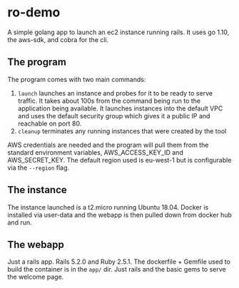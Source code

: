 # ro-demo 

A simple golang app to launch an ec2 instance running rails. It uses go 1.10, the aws-sdk, and cobra for the cli.

## The program

The program comes with two main commands:

1. `launch` launches an instance and probes for it to be ready to serve traffic. It takes about 100s from the command being run to the application being available. It launches instances into the default VPC and uses the default security group which gives it a public IP and reachable on port 80.
2. `cleanup` terminates any running instances that were created by the tool

AWS credentials are needed and the program will pull them from the standard environment variables, AWS_ACCESS_KEY_ID and AWS_SECRET_KEY. The default region used is eu-west-1 but is configurable via the `--region` flag.

## The instance

The instance launched is a t2.micro running Ubuntu 18.04. Docker is installed via user-data and the webapp is then pulled down from docker hub and run.

## The webapp

Just a rails app. Rails 5.2.0 and Ruby 2.5.1. The dockerfile + Gemfile used to build the container is in the `app/` dir. Just rails and the basic gems to serve the welcome page. 